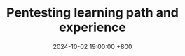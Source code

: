 ---
title : "Pentesting learning path and experience"
date : 2024-10-02 19:00:00 +800
categories : [Path]
tags : [Path]
---